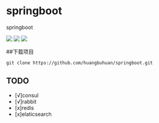 # springboot
springboot

![](https://img.shields.io/wercker/ci/wercker/docs.svg)
![](https://img.shields.io/badge/java%20support-8-green.svg)
![](https://img.shields.io/david/strongloop/express.svg)

##下载项目

	git clone https://github.com/huangbuhuan/springboot.git

## TODO
* [√]consul
* [√]rabbit
* [x]redis
* [x]elaticsearch